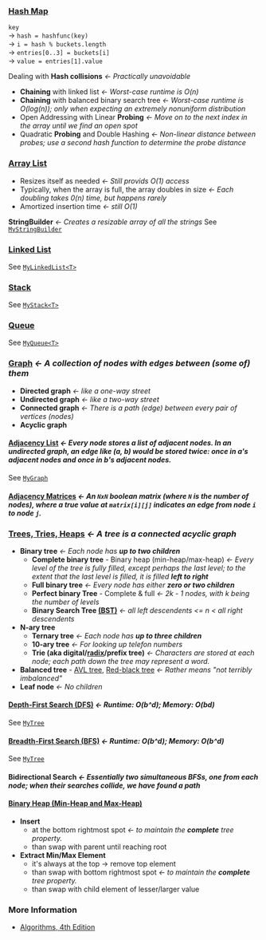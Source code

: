 ### [Hash Map](https://en.wikipedia.org/wiki/Hash_table)
`key`\
&rarr; `hash = hashfunc(key)`\
&rarr; `i = hash % buckets.length`\
&rarr; `entries[0..3] = buckets[i]`\
&rarr; `value = entries[1].value`

Dealing with **Hash collisions** *&larr; Practically unavoidable*
- **Chaining** with linked list *&larr; Worst-case runtime is O(n)*
- **Chaining** with balanced binary search tree *&larr; Worst-case runtime is O(log(n)); only when expecting an extremely nonuniform distribution*
- Open Addressing with Linear **Probing** *&larr; Move on to the next index in the array until we find an open spot*
- Quadratic **Probing** and Double Hashing *&larr; Non-linear distance between probes; use a second hash function to determine the probe distance*

### [Array List](https://en.wikipedia.org/wiki/Dynamic_array)
- Resizes itself as needed *&larr; Still provids O(1) access*
- Typically, when the array is full, the array doubles in size *&larr; Each doubling takes 0(n) time, but happens rarely*
- Amortized insertion time *&larr; still O(1)*

**StringBuilder** *&larr; Creates a resizable array of all the strings*
See [`MyStringBuilder`](./src/main/java/MyStringBuilder.java)

### [Linked List](https://en.wikipedia.org/wiki/Linked_list)
See [`MyLinkedList<T>`](./src/main/java/MyLinkedList.java)

### [Stack](https://en.wikipedia.org/wiki/Stack_\(abstract_data_type\))
See [`MyStack<T>`](./src/main/java/MyStack.java)

### [Queue](https://en.wikipedia.org/wiki/Queue_\(abstract_data_type\))
See [`MyQueue<T>`](./src/main/java/MyQueue.java)

### [Graph](https://en.wikipedia.org/wiki/Graph_\(abstract_data_type\)) *&larr;  A collection of nodes with edges between (some of) them*
- **Directed graph** *&larr; like a one-way street*
- **Undirected graph** *&larr; like a two-way street*
- **Connected graph** *&larr; There is a path (edge) between every pair of vertices (nodes)*
- **Acyclic graph**

#### [Adjacency List](https://en.wikipedia.org/wiki/Adjacency_list) *&larr; Every node stores a list of adjacent nodes. In an undirected graph, an edge like (a, b) would be stored twice: once in a's adjacent nodes and once in b's adjacent nodes.*
See [`MyGraph`](./src/main/java/MyGraph.java)

#### [Adjacency Matrices](https://en.wikipedia.org/wiki/Adjacency_matrix) *&larr; An `NxN` boolean matrix (where `N` is the number of nodes), where a true value at `matrix[i][j]` indicates an edge from node `i` to node `j`.*

### [Trees, Tries, Heaps](https://en.wikipedia.org/wiki/Tree_\(data_structure\)) *&larr; A tree is a connected acyclic graph*
- **Binary tree** *&larr; Each node has **up to two children***
    - **Complete binary tree** - Binary heap (min-heap/max-heap) *&larr; Every level of the tree is fully filled, except perhaps the last level; to the extent that the last level is filled, it is filled **left to right***
    - **Full binary tree** *&larr; Every node has either **zero or two children***
    - **Perfect binary Tree** - Complete & full *&larr; 2k - 1 nodes, with k being the number of levels*
    - **Binary Search Tree [(BST)](https://en.wikipedia.org/wiki/Binary_search_tree)** *&larr; all left descendents <= n < all right descendents*
- **N-ary tree**
    - **Ternary tree** *&larr; Each node has **up to three children***
    - **10-ary tree** *&larr; For looking up telefon numbers*
    - **Trie (aka digital/[radix](https://en.wikipedia.org/wiki/Radix_tree)/prefix tree)** *&larr; Characters are stored at each node; each path down the tree may represent a word.*
- **Balanced tree** - [AVL tree](https://en.wikipedia.org/wiki/AVL_tree), [Red-black tree](https://en.wikipedia.org/wiki/Red–black_tree) *&larr; Rather means "not terribly imbalanced"*
- **Leaf node** *&larr; No children*


#### [Depth-First Search (DFS)](https://en.wikipedia.org/wiki/Tree_traversal) *&larr; Runtime: O(b^d); Memory: O(bd)*
See [`MyTree`](./src/main/java/MyTree.java#L32-L64)

#### [Breadth-First Search (BFS)](https://en.wikipedia.org/wiki/Tree_traversal) *&larr; Runtime: O(b^d); Memory: O(b^d)*
See [`MyTree`](./src/main/java/MyTree.java#L65-L90)

#### Bidirectional Search *&larr; Essentially two simultaneous BFSs, one from each node; when their searches collide, we have found a path*

#### [Binary Heap (Min-Heap and Max-Heap)](https://en.wikipedia.org/wiki/Heap_(data_structure))
- **Insert**
    - at the bottom rightmost spot *&larr; to maintain the **complete** tree property.*
    - than swap with parent until reaching root
- **Extract Min/Max Element**
    - it's always at the top &rarr; remove top element
    - than swap with bottom rightmost spot *&larr; to maintain the **complete** tree property.*
    - than swap with child element of lesser/larger value

### More Information
- [Algorithms, 4th Edition](https://algs4.cs.princeton.edu/home/)
